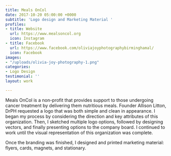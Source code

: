 ```yaml
---
title: Meals OnCol
date: 2017-10-20 05:00:00 +0000
subtitle: 'Logo design and Marketing Material '
profiles:
- title: Website
  url: https://www.mealsoncol.org
  icon: Instagram
- title: Facebook
  url: https://www.facebook.com/oliviajoyphotographybirminghamal/
  icon: Facebook
images:
- "/uploads/olivia-joy-photography-1.png"
categories:
- Logo Design
testimonial: ''
layout: work

---
```

Meals OnCol is a non-profit that provides support to those undergoing cancer treatment by delivering them nutritious meals. Founder Allison Litton, DrPH requested a logo that was both simple and clean in appearance. I began my process by considering the direction and key attributes of this organization. Then, I sketched multiple logo options, followed by designing vectors, and finally presenting options to the company board. I continued to work until the visual representation of this organization was complete.

Once the branding was finished, I designed and printed marketing material: flyers, cards, magnets, and stationary.